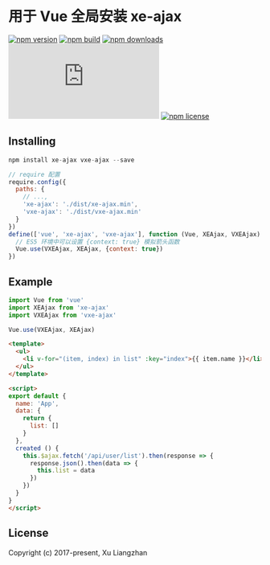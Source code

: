 # 用于 Vue 全局安装 xe-ajax

[![npm version](https://img.shields.io/npm/v/vxe-ajax.svg?style=flat-square)](https://www.npmjs.org/package/vxe-ajax)
[![npm build](https://travis-ci.org/xuliangzhan/vxe-ajax.svg?branch=master)](https://travis-ci.org/xuliangzhan/vxe-ajax)
[![npm downloads](https://img.shields.io/npm/dm/vxe-ajax.svg?style=flat-square)](http://npm-stat.com/charts.html?package=vxe-ajax)
[![gzip size: JS](http://img.badgesize.io/https://unpkg.com/vxe-ajax/dist/vxe-ajax.min.js?compression=gzip&label=gzip%20size:%20JS)](http://img.badgesize.io/https://unpkg.com/vxe-ajax/lib/index.umd.min.js?compression=gzip&label=gzip%20size:%20JS)
[![npm license](https://img.shields.io/github/license/mashape/apistatus.svg)](https://github.com/xuliangzhan/vxe-ajax/blob/master/LICENSE)

## Installing

```javascript
npm install xe-ajax vxe-ajax --save
```

```javascript
// require 配置
require.config({
  paths: {
    // ...,
    'xe-ajax': './dist/xe-ajax.min',
    'vxe-ajax': './dist/vxe-ajax.min'
  }
})
define(['vue', 'xe-ajax', 'vxe-ajax'], function (Vue, XEAjax, VXEAjax) {
  // ES5 环境中可以设置 {context: true} 模拟箭头函数
  Vue.use(VXEAjax, XEAjax, {context: true})
})
```

## Example

```javascript
import Vue from 'vue'
import XEAjax from 'xe-ajax'
import VXEAjax from 'vxe-ajax'

Vue.use(VXEAjax, XEAjax)
```

```html
<template>
  <ul>
    <li v-for="(item, index) in list" :key="index">{{ item.name }}</li>
  </ul>
</template>
```

```html
<script>
export default {
  name: 'App',
  data: {
    return {
      list: []
    }
  },
  created () {
    this.$ajax.fetch('/api/user/list').then(response => {
      response.json().then(data => {
        this.list = data
      })
    })
  }
}
</script>
```

## License

Copyright (c) 2017-present, Xu Liangzhan